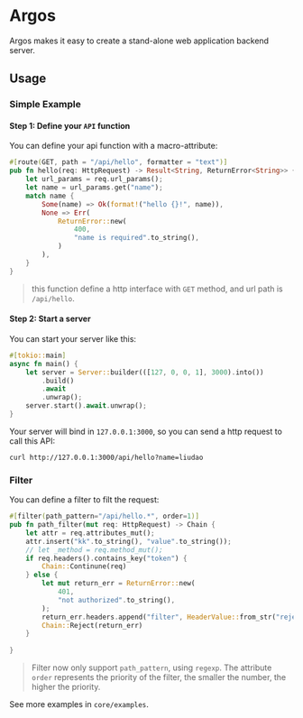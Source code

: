 # Argos

Argos makes it easy to create a stand-alone web application backend server.

## Usage

### Simple Example

#### Step 1: Define your `API` function

You can define your api function with a macro-attribute:

```rust
#[route(GET, path = "/api/hello", formatter = "text")]
pub fn hello(req: HttpRequest) -> Result<String, ReturnError<String>> {
    let url_params = req.url_params();
    let name = url_params.get("name");
    match name {
        Some(name) => Ok(format!("hello {}!", name)),
        None => Err(
            ReturnError::new(
                400,
                "name is required".to_string(),
            )
        ),
    }
}
```
> this function define a http interface with `GET` method, and url path is `/api/hello`.

#### Step 2: Start a server

You can start your server like this:
```rust
#[tokio::main]
async fn main() {
    let server = Server::builder(([127, 0, 0, 1], 3000).into())
        .build()
        .await
        .unwrap();
    server.start().await.unwrap();
}
```

Your server will bind in `127.0.0.1:3000`, so you can send a http request to call this API:

```shell
curl http://127.0.0.1:3000/api/hello?name=liudao
```

### Filter

You can define a filter to filt the request:

```rust
#[filter(path_pattern="/api/hello.*", order=1)]
pub fn path_filter(mut req: HttpRequest) -> Chain {
    let attr = req.attributes_mut();
    attr.insert("kk".to_string(), "value".to_string());
    // let _method = req.method_mut();
    if req.headers().contains_key("token") {
        Chain::Continune(req)
    } else {
        let mut return_err = ReturnError::new(
            401, 
            "not authorized".to_string(),
        );
        return_err.headers.append("filter", HeaderValue::from_str("rejected").unwrap());
        Chain::Reject(return_err)
    }
    
}
```

> Filter now only support `path_pattern`, using `regexp`. The attribute `order` represents the priority of the filter, the smaller the number, the higher the priority.

See more examples in `core/examples`.

##